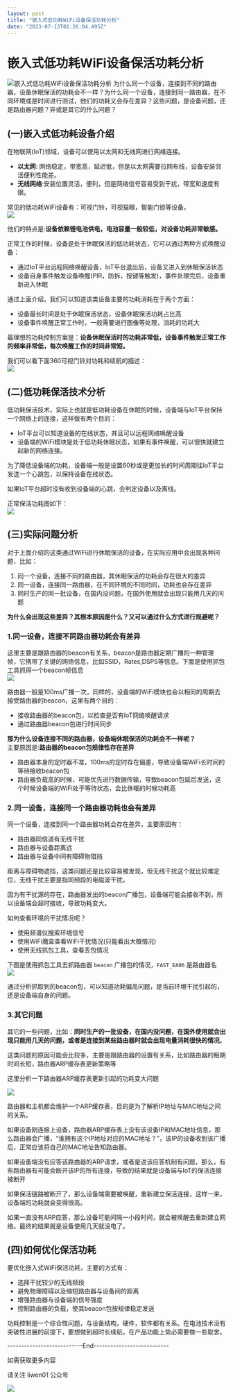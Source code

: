 ```yaml
---
layout: post
title: "嵌入式低功耗WiFi设备保活功耗分析"
date: "2023-07-13T01:26:04.495Z"
---
```

嵌入式低功耗WiFi设备保活功耗分析
==================

![嵌入式低功耗WiFi设备保活功耗分析](https://img2023.cnblogs.com/blog/555985/202307/555985-20230712093113683-1463581934.png) 为什么同一个设备，连接到不同的路由器，设备休眠保活的功耗会不一样？为什么同一个设备，连接到同一路由器，在不同环境或是时间进行测试，他们的功耗又会存在差异？这些问题，是设备问题，还是路由器问题？异或是其它的什么问题？

(一)嵌入式低功耗设备介绍
-------------

在物联网(IoT)领域，设备可以使用以太网和无线网进行网络连接。

*   **以太网**: 网络稳定，带宽高，延迟低，但是以太网需要拉网布线，设备安装邻活便利性能差。
*   **无线网络**:安装位置灵活，便利，但是网络信号容易受到干扰，带宽和速度有限。

常见的低功耗WiFi设备有：可视门铃，可视猫眼，智能门锁等设备。  
![](https://img2023.cnblogs.com/blog/555985/202307/555985-20230712092921538-766453888.jpg)

他们的特点是:**设备依赖锂电池供电，电池容量一般较低，对设备功耗非常敏感。**

正常工作的时候，设备是处于休眠保活的低功耗状态，它可以通过两种方式唤醒设备：

*   通过IoT平台远程网络唤醒设备，IoT平台退出后，设备又进入到休眠保活状态
*   设备自身事件触发设备唤醒(PIR，防拆，按键等触发)，事件处理完后，设备重新进入休眠

通过上面介绍，我们可以知道该类设备主要的功耗消耗在于两个方面：

*   设备最长时间是处于休眠保活状态，设备休眠保活功耗占比高
*   设备事件唤醒正常工作时，一般需要进行图像等处理，消耗的功耗大

最理想的功耗控制方案是：**设备休眠保活时的功耗非常低，设备事件触发正常工作的频率非常低，每次唤醒工作的时间非常短。**

我们可以看下面360可视门铃对功耗和续航的描述：  
![](https://img2023.cnblogs.com/blog/555985/202307/555985-20230712092940176-203272352.png)

(二)低功耗保活技术分析
------------

低功耗保活技术，实际上也就是低功耗设备在休眠的时候，设备端与IoT平台保持一个网络上的连接，这样做有两个目的：

*   IoT平台可以知道设备的在线状态，并且可以远程网络唤醒设备
*   设备端的WiFi模块是处于低功耗休眠状态，如果有事件唤醒，可以很快就建立起新的网络连接。

为了降低设备端的功耗，设备端一般是设置60秒或是更加长的时间周期往IoT平台发送一个心跳包，以保持设备在线状态。

如果IoT平台超时没有收到设备端的心跳，会判定设备以及离线。

正常保活功耗图如下：  
![](https://img2023.cnblogs.com/blog/555985/202307/555985-20230712092905347-1173354990.png)

(三)实际问题分析
---------

对于上面介绍的这类通过WiFi进行休眠保活的设备，在实际应用中会出现各种问题，比如：

1.  同一个设备，连接不同的路由器，其休眠保活的功耗会存在很大的差异
2.  同一设备，连接同一路由器，在不同环境的不同时间，功耗也会存在差异
3.  同时生产的同一批设备，在国内没问题，在国外使用就会出现只能用几天的问题

**为什么会出现这些差异？其根本原因是什么？又可以通过什么方式进行规避呢？**

### 1.同一设备，连接不同路由器功耗会有差异

这里主要是跟路由器的beacon有关系，beacon是路由器定期广播的一种管理帧，它携带了关键的网络信息，比如SSID，Rates,DSPS等信息。下面是使用抓包工具抓得一个beacon帧信息  
![](https://img2023.cnblogs.com/blog/555985/202307/555985-20230712092949909-725884080.png)

路由器一般是100ms广播一次，同样的，设备端的WiFi模块也会以相同的周期去接受路由器的beacon，这里有两个目的：

*   接收路由器的beacon包，以检查是否有IoT网络唤醒请求
*   通过路由器beacon包进行时间同步

**那为什么设备连接不同的路由器，设备端休眠保活的功耗会不一样呢？**  
主要原因是:**路由器的beacon包规律性存在差异**

*   路由器本身的定时器不准，100ms的定时存在偏差，导致设备端WiFi长时间的等待接收beacon包
*   路由器负载高的时候，可能优先进行数据传输，导致beacon包延后发送，这个时候设备端的WiFi处于等待状态，会比休眠的时候功耗高

### 2.同一设备，连接同一个路由器功耗也会有差异

同一个设备，连接到同一个路由器功耗会存在差异，主要原因有：

*   路由器同信道有无线干扰
*   路由器与设备距离远
*   路由器与设备中间有障碍物阻挡

距离与障碍物遮挡，这类问题还是比较容易被发现，但无线干扰这个就比较难定位，无线干扰主要是指同频段的电磁波干扰。

因为有干扰源的存在，路由器发出的beacon广播包，设备端可能会接收不到，所以设备端会超时接收，导致功耗变大。

如何查看环境的干扰情况呢？

*   使用频谱仪搜索环境信号
*   使用WiFi魔盒查看WiFi干扰情况(只能看出大概情况)
*   使用无线抓包工具，查看丢包情况

下图是使用抓包工具去抓路由器 `beacon` 广播包的情况，`FAST_EA06` 是路由器名  
![](https://img2023.cnblogs.com/blog/555985/202307/555985-20230712093001496-93369543.png)

通过分析抓取到的beacon包，可以知道功耗偏高问题，是当前环境干扰引起的，还是设备端自身的问题。

### 3.其它问题

其它的一些问题，比如：**同时生产的一批设备，在国内没问题，在国外使用就会出现只能用几天的问题，或者是连接到某些路由器时就会出现电量消耗很快的情况**。

这类问题的原因可能会比较多，主要是跟路由器的设置有关系，比如路由器的租期时间长短，路由器ARP缓存表更新策略等

这里分析一下路由器ARP缓存表更新引起的功耗变大问题

![](https://img2023.cnblogs.com/blog/555985/202307/555985-20230712093014228-1351776072.jpg)

路由器和主机都会维护一个ARP缓存表，目的是为了解析IP地址与MAC地址之间的关系。

如果设备刚连接上设备，路由器ARP缓存表上没有该设备IP和MAC地址信息，那么路由器会广播，“谁拥有这个IP地址对应的MAC地址？”，该IP的设备收到该广播后，正常应该将自己的MAC地址告知路由器。

如果设备端没有应答该路由器的ARP请求，或者是说该应答机制有问题，那么，有些路由器有可能会断开该IP的所有连接，导致的结果就是设备端与IoT的保活连接被断开

如果保活链路被断开了，那么设备端需要被唤醒，重新建立保活连接，这样一来，设备端的功耗就会变得很高。

如果一直没有ARP应答，那么设备可能间隔一小段时间，就会被唤醒去重新建立网络。最终的结果就是设备使用几天就没电了。

(四)如何优化保活功耗
-----------

要优化嵌入式WiFi保活功耗，主要的方式有：

*   选择干扰较少的无线频段
*   避免物理障碍以及缩短路由器与设备间的距离
*   增强路由器与设备端的信号强度
*   控制路由器的负载，使其beacon包按规律稳定发送

功耗控制是一个综合性问题，与设备结构，硬件，软件都有关系。在电池技术没有突破性进展的前提下，要想做到超时长续航，在产品功能上势必需要做一些取舍。

\---------------------------End---------------------------

如需获取更多内容

请关注 liwen01 公众号

![](https://img2023.cnblogs.com/blog/555985/202212/555985-20221229171054114-894213487.jpg)